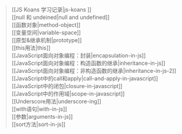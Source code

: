 > [[JS Koans 学习记录|js-koans ]]  
[[null 和 undeined|null and undefined]]  
[[函数对象|method-object]]  
[[变量空间|variable-space]]  
[[原型&继承机制|prototype]]  
[[this用法|this]]  
[[JavaScript面向对象编程：封装|encapsulation-in-js]]  
[[JavaScript面向对象编程：构造函数的继承|inheritance-in-js]]  
[[JavaScript面向对象编程：非构造函数的继承|inheritance-in-js-2]]  
[[JavaScript中的call和apply|call-and-apply-in-javascript]]  
[[JavaScript中的闭包|closure-in-javascript]]  
[[JavaScript中的作用域|scope-in-javascript]]  
[[Underscore用法|underscore-ing]]  
[[with语句|with-in-js]]   
[[参数|arguments-in-js]]  
[[sort方法|sort-in-js]]  










